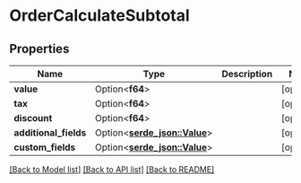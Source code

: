 # OrderCalculateSubtotal

## Properties

Name | Type | Description | Notes
------------ | ------------- | ------------- | -------------
**value** | Option<**f64**> |  | [optional]
**tax** | Option<**f64**> |  | [optional]
**discount** | Option<**f64**> |  | [optional]
**additional_fields** | Option<[**serde_json::Value**](.md)> |  | [optional]
**custom_fields** | Option<[**serde_json::Value**](.md)> |  | [optional]

[[Back to Model list]](../README.md#documentation-for-models) [[Back to API list]](../README.md#documentation-for-api-endpoints) [[Back to README]](../README.md)


